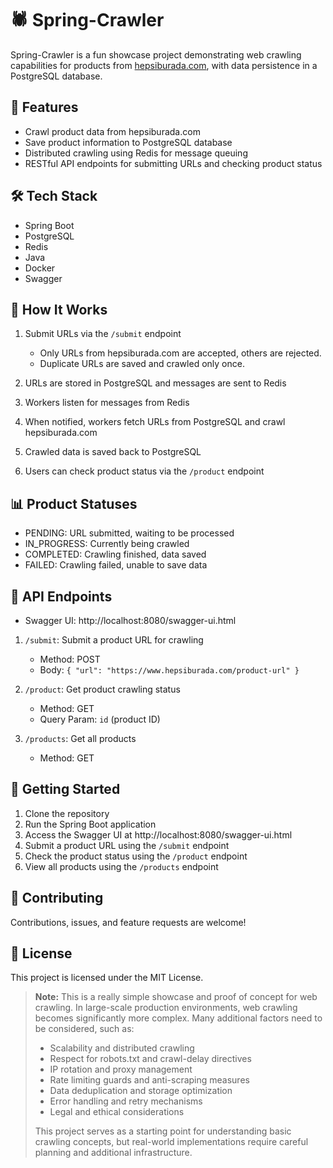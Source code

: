 # 🕷️ Spring-Crawler

Spring-Crawler is a fun showcase project demonstrating web crawling capabilities for products from [hepsiburada.com](https://www.hepsiburada.com/), with data persistence in a PostgreSQL database.

## 🚀 Features

- Crawl product data from hepsiburada.com
- Save product information to PostgreSQL database
- Distributed crawling using Redis for message queuing
- RESTful API endpoints for submitting URLs and checking product status

## 🛠️ Tech Stack

- Spring Boot
- PostgreSQL
- Redis
- Java
- Docker
- Swagger

## 🔄 How It Works

1. Submit URLs via the `/submit` endpoint
   - Only URLs from hepsiburada.com are accepted, others are rejected.
   - Duplicate URLs are saved and crawled only once.
   
2. URLs are stored in PostgreSQL and messages are sent to Redis
3. Workers listen for messages from Redis
4. When notified, workers fetch URLs from PostgreSQL and crawl hepsiburada.com
5. Crawled data is saved back to PostgreSQL
6. Users can check product status via the `/product` endpoint

## 📊 Product Statuses

- PENDING: URL submitted, waiting to be processed
- IN_PROGRESS: Currently being crawled
- COMPLETED: Crawling finished, data saved
- FAILED: Crawling failed, unable to save data

## 🔗 API Endpoints

- Swagger UI: http://localhost:8080/swagger-ui.html

1. `/submit`: Submit a product URL for crawling

   - Method: POST
   - Body: `{ "url": "https://www.hepsiburada.com/product-url" }`
   
2. `/product`: Get product crawling status

   - Method: GET
   - Query Param: `id` (product ID)

3. `/products`: Get all products

   - Method: GET

## 🚀 Getting Started

1. Clone the repository
2. Run the Spring Boot application
3. Access the Swagger UI at http://localhost:8080/swagger-ui.html
4. Submit a product URL using the `/submit` endpoint
5. Check the product status using the `/product` endpoint
6. View all products using the `/products` endpoint

## 🤝 Contributing

Contributions, issues, and feature requests are welcome!

## 📝 License

This project is licensed under the MIT License.

> **Note:** This is a really simple showcase and proof of concept for web crawling. In large-scale production environments, web crawling becomes significantly more complex. Many additional factors need to be considered, such as:
>
> - Scalability and distributed crawling
> - Respect for robots.txt and crawl-delay directives
> - IP rotation and proxy management
> - Rate limiting guards and anti-scraping measures
> - Data deduplication and storage optimization
> - Error handling and retry mechanisms
> - Legal and ethical considerations
>
> This project serves as a starting point for understanding basic crawling concepts, but real-world implementations require careful planning and additional infrastructure.
